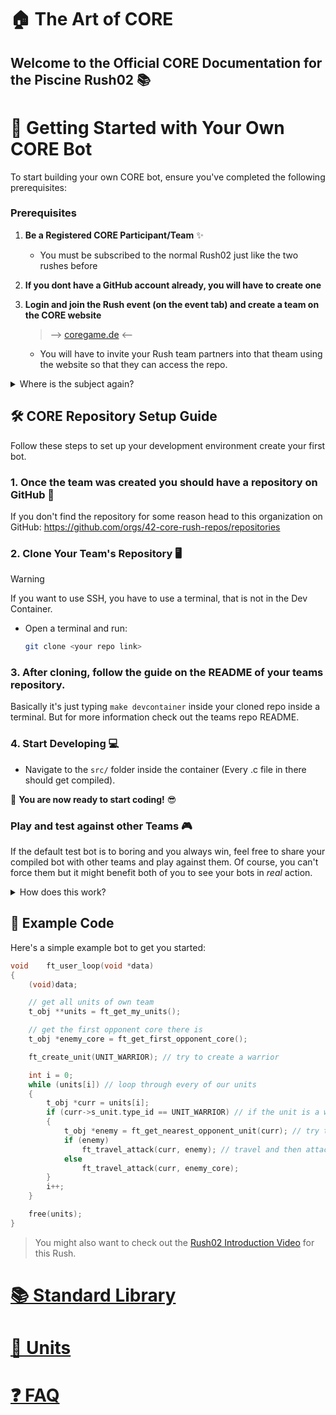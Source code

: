 # 🏠 The Art of CORE

## Welcome to the Official CORE Documentation for the Piscine Rush02 📚

# 🚀 Getting Started with Your Own CORE Bot

To start building your own CORE bot, ensure you've completed the following prerequisites:

### Prerequisites

1. **Be a Registered CORE Participant/Team** ✨

   - You must be subscribed to the normal Rush02 just like the two rushes before

2. **If you dont have a GitHub account already, you will have to create one**

3. **Login and join the Rush event (on the event tab) and create a team on the CORE website**
   > --> [coregame.de](https://coregame.de/) <--
   - You will have to invite your Rush team partners into that theam using the website so that they can access the repo.

<details>
  <summary>Where is the subject again?</summary>

https://coregame.de/rush

</details>

## 🛠️ CORE Repository Setup Guide

Follow these steps to set up your development environment create your first bot.

### 1. Once the team was created you should have a repository on GitHub 🍴

If you don't find the repository for some reason head to this organization on GitHub: https://github.com/orgs/42-core-rush-repos/repositories

### 2. Clone Your Team's Repository 🖥️

> [!WARNING]
> If you want to use SSH, you have to use a terminal, that is not in the Dev Container.

- Open a terminal and run:
  ```bash
  git clone <your repo link>
  ```

### 3. After cloning, follow the guide on the README of your teams repository.

Basically it's just typing `make devcontainer` inside your cloned repo inside a terminal. But for more information check out the teams repo README.

### 4. Start Developing 💻

- Navigate to the `src/` folder inside the container (Every .c file in there should get compiled).

🎉 **You are now ready to start coding!** 😎

### Play and test against other Teams 🎮

If the default test bot is to boring and you always win, feel free to share your compiled
bot with other teams and play against them. Of course, you can't force them but it might
benefit both of you to see your bots in _real_ action.

<details>
  <summary>How does this work?</summary>

Ask your peers.. maybe they have figured it out already ;)

</details>

## 📝 Example Code

Here's a simple example bot to get you started:

```c
void	ft_user_loop(void *data)
{
	(void)data;

	// get all units of own team
	t_obj **units = ft_get_my_units();

	// get the first opponent core there is
	t_obj *enemy_core = ft_get_first_opponent_core();

	ft_create_unit(UNIT_WARRIOR); // try to create a warrior

	int i = 0;
	while (units[i]) // loop through every of our units
	{
		t_obj *curr = units[i];
		if (curr->s_unit.type_id == UNIT_WARRIOR) // if the unit is a warrior
		{
			t_obj *enemy = ft_get_nearest_opponent_unit(curr); // try to get the closest core to current unit
			if (enemy)
				ft_travel_attack(curr, enemy); // travel and then attack to the obj
			else
				ft_travel_attack(curr, enemy_core);
		}
		i++;
	}

	free(units);
}
```

> You might also want to check out the [Rush02 Introduction Video](https://youtu.be/VzRMj81CbEk) for this Rush.

# [📚 Standard Library](standard-library/)

# [👥 Units](units/)

# [❓ FAQ](../faq.md)
